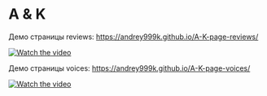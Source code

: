 # A & K

Демо страницы reviews: https://andrey999k.github.io/A-K-page-reviews/  
  
[![Watch the video](https://i9.ytimg.com/vi_webp/nDQZTHg3AOo/mq2.webp)](https://i9.ytimg.com/vi_webp/nDQZTHg3AOo/mq2.webp?sqp=CIyGsaIG-oaymwEmCMACELQB8quKqQMa8AEB-AH-CYAC0AWKAgwIABABGEkgXyhlMA8=&rs=AOn4CLBAOxYII-ZZCX9hLUDMNQ2w0HxQhg)
  
Демо страницы voices: https://andrey999k.github.io/A-K-page-voices/  

[![Watch the video](https://i.ytimg.com/vi/y9mB9EvqSPs/hqdefault.jpg)](https://www.youtube.com/watch?v=y9mB9EvqSPs)
